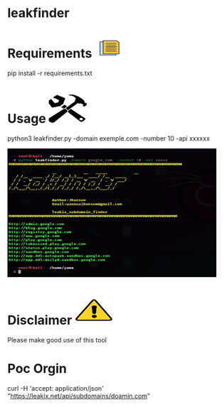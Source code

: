 # leakfinder

# Requirements <img src="ico.jpg" alt="Image description" width="65" height="45">
pip install -r requirements.txt

# Usage  <img src="exe.jpg" alt="Image description" width="85" height="65">
python3 leakfinder.py -domain exemple.com -number 10 -api xxxxxx

<img src="capture.PNG" alt="Image description" width="470" height="290">

# Disclaimer <img src="OIP.jpg" alt="Image description" width="85" height="65">
Please make good use of this tool

# Poc Orgin

curl -H 'accept: application/json' "https://leakix.net/api/subdomains/doamin.com"
